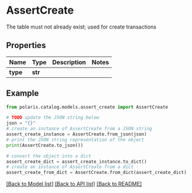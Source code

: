 <!--

 Copyright (c) 2024 Snowflake Computing Inc.
 
 Licensed under the Apache License, Version 2.0 (the "License");
 you may not use this file except in compliance with the License.
 You may obtain a copy of the License at
 
      http://www.apache.org/licenses/LICENSE-2.0
 
 Unless required by applicable law or agreed to in writing, software
 distributed under the License is distributed on an "AS IS" BASIS,
 WITHOUT WARRANTIES OR CONDITIONS OF ANY KIND, either express or implied.
 See the License for the specific language governing permissions and
 limitations under the License.

-->
# AssertCreate

The table must not already exist; used for create transactions

## Properties

Name | Type | Description | Notes
------------ | ------------- | ------------- | -------------
**type** | **str** |  | 

## Example

```python
from polaris.catalog.models.assert_create import AssertCreate

# TODO update the JSON string below
json = "{}"
# create an instance of AssertCreate from a JSON string
assert_create_instance = AssertCreate.from_json(json)
# print the JSON string representation of the object
print(AssertCreate.to_json())

# convert the object into a dict
assert_create_dict = assert_create_instance.to_dict()
# create an instance of AssertCreate from a dict
assert_create_from_dict = AssertCreate.from_dict(assert_create_dict)
```
[[Back to Model list]](../README.md#documentation-for-models) [[Back to API list]](../README.md#documentation-for-api-endpoints) [[Back to README]](../README.md)


